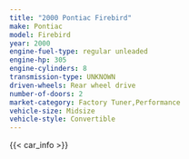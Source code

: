```yaml
---
title: "2000 Pontiac Firebird"
make: Pontiac
model: Firebird
year: 2000
engine-fuel-type: regular unleaded
engine-hp: 305
engine-cylinders: 8
transmission-type: UNKNOWN
driven-wheels: Rear wheel drive
number-of-doors: 2
market-category: Factory Tuner,Performance
vehicle-size: Midsize
vehicle-style: Convertible
---
```


{{< car_info >}}
